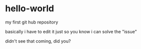 hello-world
===========

my first git hub repository

basically i have to edit it just so you know i can solve the "issue"

didn't see that coming, did you?
